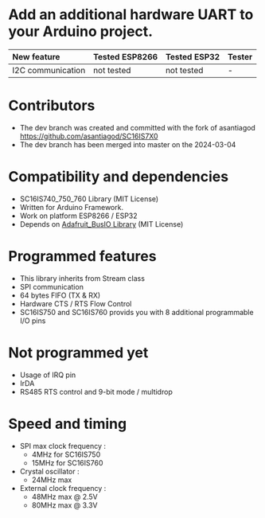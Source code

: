 # Add an additional hardware UART to your Arduino project.

| New feature       | Tested ESP8266 | Tested ESP32 | Tester |
| :---------------- | :------------- | :----------- | :----- |
| I2C communication | not tested     | not tested   | -      |


# Contributors

- The dev branch was created and committed with the fork of asantiagod https://github.com/asantiagod/SC16IS7X0 
- The dev branch has been merged into master on the 2024-03-04


# Compatibility and dependencies
- SC16IS740_750_760 Library (MIT License)
- Written for Arduino Framework.
- Work on platform ESP8266 / ESP32
- Depends on [Adafruit_BusIO Library](https://github.com/adafruit/Adafruit_BusIO) (MIT License)

# Programmed features
- This library inherits from Stream class
- SPI communication
- 64 bytes FIFO (TX & RX)
- Hardware CTS / RTS Flow Control
- SC16IS750 and SC16IS760 provids you with 8 additional programmable I/O pins

# Not programmed yet
- Usage of IRQ pin
- IrDA
- RS485 RTS control and 9-bit mode / multidrop

# Speed and timing
- SPI max clock frequency :
  - 4MHz for SC16IS750
  - 15MHz for SC16IS760
- Crystal oscillator :
  - 24MHz max
- External clock frequency :
  - 48MHz max @ 2.5V
  - 80MHz max @ 3.3V

